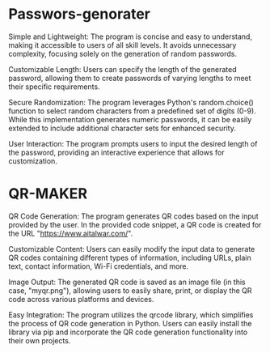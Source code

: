 # Passwors-genorater
 Simple and Lightweight: The program is concise and easy to understand, making it accessible to users of all skill levels. It avoids unnecessary complexity, focusing solely on the generation of random passwords.

Customizable Length: Users can specify the length of the generated password, allowing them to create passwords of varying lengths to meet their specific requirements.

Secure Randomization: The program leverages Python's random.choice() function to select random characters from a predefined set of digits (0-9). While this implementation generates numeric passwords, it can be easily extended to include additional character sets for enhanced security.

User Interaction: The program prompts users to input the desired length of the password, providing an interactive experience that allows for customization.

# QR-MAKER
QR Code Generation: The program generates QR codes based on the input provided by the user. In the provided code snippet, a QR code is created for the URL "https://www.aitalwar.com/".

Customizable Content: Users can easily modify the input data to generate QR codes containing different types of information, including URLs, plain text, contact information, Wi-Fi credentials, and more.

Image Output: The generated QR code is saved as an image file (in this case, "myqr.png"), allowing users to easily share, print, or display the QR code across various platforms and devices.

Easy Integration: The program utilizes the qrcode library, which simplifies the process of QR code generation in Python. Users can easily install the library via pip and incorporate the QR code generation functionality into their own projects.


